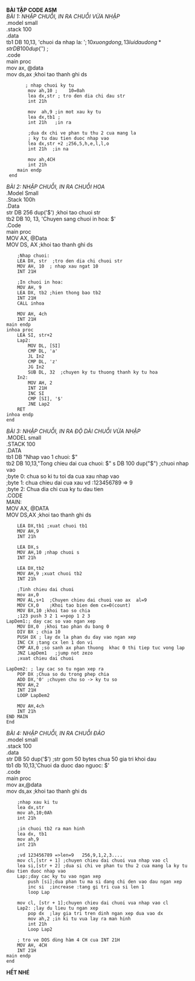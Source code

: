 **BÀI TẬP CODE ASM**  
_BÀI 1: NHẬP CHUỖI, IN RA CHUỖI VỪA NHẬP_  
        .model small  
        .stack 100  
        .data  
            tb1 DB 10,13, 'chuoi da nhap la: $';10 xuong dong , 13 lui dau dong*   
            str DB 100 dup('$') ;  
        .code  
          main proc  
            mov ax, @data  
            mov ds,ax ;khoi tao thanh ghi ds   
              
           ; nhap chuoi ky tu
            mov ah,10 ;    10=0ah
            lea dx,str ; tro den dia chi dau str
            int 21h 
            
            mov  ah,9 ;in mot xau ky tu   
            lea dx,tb1 ;
            int 21h   ;in ra
                
            ;dua dx chi ve phan tu thu 2 cua mang la  
            ; ky tu dau tien duoc nhap vao
            lea dx,str +2 ;256,5,h,e,l,l,o      
            int 21h  ;in na
            
            mov ah,4CH
            int 21h    
        main endp
     end  
_BÀI 2: NHẬP CHUỖI, IN RA CHUỖI HOA_  
.Model Small  
.Stack 100h  
.Data  
str DB 256 dup('$') ;khoi tao chuoi str  
tb2 DB 10, 13, 'Chuyen sang chuoi in hoa: $'    
.Code  
    main proc  
        MOV AX, @Data  
        MOV DS, AX ;khoi tao thanh ghi ds  
         
        ;Nhap chuoi:
        LEA DX, str  ;tro den dia chi chuoi str
        MOV AH, 10  ; nhap xau ngat 10
        INT 21H 

        ;In chuoi in hoa:
        MOV AH, 9
        LEA DX, tb2 ;hien thong bao tb2
        INT 21H
        CALL inhoa  
        
        MOV AH, 4ch
        INT 21H
    main endp 
    inhoa proc
        LEA SI, str+2
        Lap2:
            MOV DL, [SI]
            CMP DL, 'a'
            JL In2
            CMP DL, 'z'
            JG In2
            SUB DL, 32  ;chuyen ky tu thuong thanh ky tu hoa
        In2:
            MOV AH, 2
            INT 21H
            INC SI
            CMP [SI], '$'
            JNE Lap2
        RET
    inhoa endp
    end  
_BÀI 3: NHẬP CHUỖI, IN RA ĐỘ DÀI CHUỖI VỪA NHẬP_  
.MODEL small  
.STACK 100  
.DATA  
    tb1 DB "Nhap vao 1 chuoi: $"  
    tb2 DB 10,13,"Tong chieu dai cua chuoi: $"  
    s DB 100 dup("$")  ;chuoi nhap vao  
    ;byte 0: chua so ki tu toi da cua xau nhap vao   
    ;byte 1: chua chieu dai cua xau vd :123456789 => 9  
    ;byte 2: Chua dia chi cua ky tu dau tien  
.CODE  
    MAIN:  
        MOV AX, @DATA  
        MOV DS,AX ;khoi tao thanh ghi ds  
    
        LEA DX,tb1 ;xuat chuoi tb1
        MOV AH,9
        INT 21h 
        
        LEA DX,s 
        MOV AH,10 ;nhap chuoi s
        INT 21h 
        
        LEA DX,tb2
        MOV AH,9 ;xuat chuoi tb2
        INT 21h  
        
        ;Tinh chieu dai chuoi
        mov ax,0
        MOV AL,s+1  ;Chuyen chieu dai chuoi vao ax  al=9
        MOV CX,0    ;Khoi tao bien dem cx=0(count)
        MOV BX,10 ;khoi tao so chia
        ;123 push 3 2 1 =>pop 1 2 3
    LapDem1:; day cac so vao ngan xep
        MOV DX,0  ;khoi tao phan du bang 0
        DIV BX ; chia 10
        PUSH DX ; lay dx la phan du day vao ngan xep
        INC CX ;tang cx len 1 don vi
        CMP AX,0 ;so sanh ax phan thuong  khac 0 thi tiep tuc vong lap
        JNZ LapDem1   ;jump not zezo
        ;xuat chieu dai chuoi
       
    LapDem2: ; lay cac so tu ngan xep ra
        POP DX ;Chua so du trong phep chia
        ADD DX,'0' ;chuyen chu so -> ky tu so  
        MOV AH,2
        INT 21H
        LOOP LapDem2  
        
        MOV AH,4ch
        INT 21h
    END MAIN  
    End  
_BÀI 4: NHẬP CHUỖI, IN RA CHUỖI ĐẢO_  
.model small  
.stack 100  
.data   
     str DB 50 dup('$') ;str gom 50 bytes chua 50 gia tri khoi dau   
     tb1 db 10,13,'Chuoi da duoc dao nguoc: $'   
.code  
    main proc  
        mov ax,@data  
        mov ds,ax  ;khoi tao thanh ghi ds  
        
        ;nhap xau ki tu 
        lea dx,str
        mov ah,10;0Ah
        int 21h  
        
        ;in chuoi tb2 ra man hinh
        lea dx, tb1
        mov ah,9
        int 21h
        
        ;vd 123456789 =>len=9   256,9,1,2,3....
        mov cl,[str + 1] ;chuyen chieu dai chuoi vua nhap vao cl
        lea si,[str + 2] ;dua si chi ve phan tu thu 2 cua mang la ky tu dau tien duoc nhap vao
        Lap:;day cac ky tu vao ngan xep
            push [si];dua phan tu ma si dang chi den vao dau ngan xep
            inc si  ;increase :tang gi tri cua si len 1 
            loop Lap
        
        mov cl, [str + 1];chuyen chieu dai chuoi vua nhap vao cl        
        Lap2: ;lay du lieu tu ngan xep
            pop dx  ;lay gia tri tren dinh ngan xep dua vao dx  
            mov ah,2 ;in ki tu vua lay ra man hinh
            int 21h
            Loop Lap2
        
        ; tro ve DOS dùng hàm 4 CH cua INT 21H
		MOV AH, 4CH
		INT 21H
    main endp
    end

**HẾT NHÉ**
